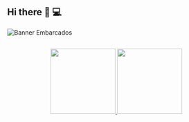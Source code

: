 ## Hi there 👋 :computer:
![Banner Embarcados](https://via.placeholder.com/1200x400/2D3748/FFFFFF?text=Sistemas+Embarcados+e+IOT)

##

<div align="center">
  <a href="https://github.com/Llezzado">
  <img height="150em" src="https://github-readme-stats.vercel.app/api?username=Llezzado&show_icons=true&theme=aura&include_all_commits=true&count_private=true"/>
  <img height="150em" src="https://github-readme-stats.vercel.app/api/top-langs/?username=Llezzado&layout=compact&langs_count=7&theme=aura"/>
</div>

##
<!--
**Llezzado/Llezzado** is a ✨ _special_ ✨ repository because its `README.md` (this file) appears on your GitHub profile.

Here are some ideas to get you started:

- 🔭 I’m currently working on ...
- 🌱 I’m currently learning ...
- 👯 I’m looking to collaborate on ...
- 🤔 I’m looking for help with ...
- 💬 Ask me about ...
- 📫 How to reach me: ...
- 😄 Pronouns: ...
- ⚡ Fun fact: ...
-->
